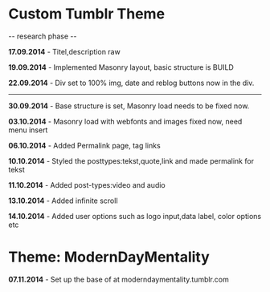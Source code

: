 <h1>Custom Tumblr Theme</h1>

-- research phase --

**17.09.2014** - Titel,description raw

**19.09.2014** - Implemented Masonry layout, basic structure is BUILD

**22.09.2014** - Div set to 100% img, date and reblog buttons now in the div.

--------------------

**30.09.2014** - Base structure is set, Masonry load needs to be fixed now.

**03.10.2014** - Masonry load with webfonts and images fixed now,  need menu insert

**06.10.2014** - Added Permalink page, tag links

**10.10.2014** - Styled the posttypes:tekst,quote,link and made permalink for tekst

**11.10.2014** - Added post-types:video and audio

**13.10.2014** - Added infinite scroll

**14.10.2014** - Added user options such as logo input,data label, color options etc


<h1>Theme: ModernDayMentality</h1>

**07.11.2014** - Set up the base of at moderndaymentality.tumblr.com